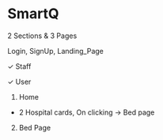 # SmartQ

2 Sections & 3 Pages

Login, SignUp, Landing_Page

✓ Staff



✓ User
1. Home
- 2 Hospital cards, On clicking -> Bed page

2. Bed Page 

